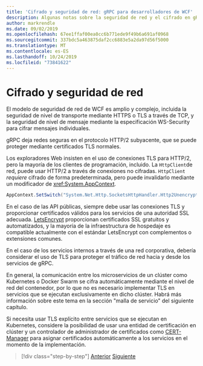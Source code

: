```yaml
---
title: 'Cifrado y seguridad de red: gRPC para desarrolladores de WCF'
description: Algunas notas sobre la seguridad de red y el cifrado en gRPC
author: markrendle
ms.date: 09/02/2019
ms.openlocfilehash: 67ee1ffaf00ea0cc6b771ede9f49b6a691af0968
ms.sourcegitcommit: 337bdc5a463875daf2cc6883e5a2da97d56f5000
ms.translationtype: MT
ms.contentlocale: es-ES
ms.lasthandoff: 10/24/2019
ms.locfileid: "73841622"
---
```

# <a name="encryption-and-network-security"></a>Cifrado y seguridad de red

El modelo de seguridad de red de WCF es amplio y complejo, incluida la seguridad de nivel de transporte mediante HTTPS o TLS a través de TCP, y la seguridad de nivel de mensaje mediante la especificación WS-Security para cifrar mensajes individuales.

gRPC deja redes seguras en el protocolo HTTP/2 subyacente, que se puede proteger mediante certificados TLS normales.

Los exploradores Web insisten en el uso de conexiones TLS para HTTP/2, pero la mayoría de los clientes de programación, incluido. La `HttpClient`de red, puede usar HTTP/2 a través de conexiones no cifradas. `HttpClient` *requiere* cifrado de forma predeterminada, pero puede invalidarlo mediante un modificador de <xref:System.AppContext>.

```csharp
AppContext.SetSwitch("System.Net.Http.SocketsHttpHandler.Http2UnencryptedSupport", true);
```

En el caso de las API públicas, siempre debe usar las conexiones TLS y proporcionar certificados válidos para los servicios de una autoridad SSL adecuada. [LetsEncrypt](https://letsencrypt.org) proporcionan certificados SSL gratuitos y automatizados, y la mayoría de la infraestructura de hospedaje es compatible actualmente con el estándar LetsEncrypt con complementos o extensiones comunes.

En el caso de los servicios internos a través de una red corporativa, debería considerar el uso de TLS para proteger el tráfico de red hacia y desde los servicios de gRPC.

En general, la comunicación entre los microservicios de un clúster como Kubernetes o Docker Swarm se cifra automáticamente mediante el nivel de red del contenedor, por lo que no es necesario implementar TLS en servicios que se ejecutan exclusivamente en dicho clúster. Habrá más información sobre este tema en la sección "malla de servicio" del siguiente capítulo.

Si necesita usar TLS explícito entre servicios que se ejecutan en Kubernetes, considere la posibilidad de usar una entidad de certificación en clúster y un controlador de administrador de certificados como [CERT-Manager](https://docs.cert-manager.io/en/latest/) para asignar certificados automáticamente a los servicios en el momento de la implementación.

>[!div class="step-by-step"]
>[Anterior](channel-credentials.md)
>[Siguiente](grpc-in-production.md)
